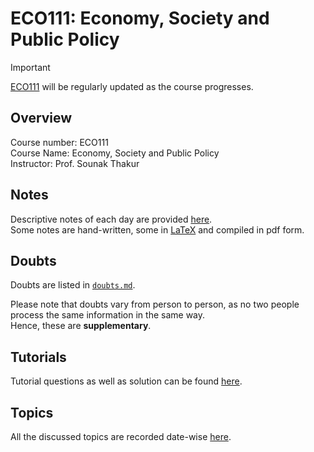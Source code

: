 # ECO111: Economy, Society and Public Policy

> [!IMPORTANT]
> [ECO111](https://github.com/tanvincible/iitk/tree/main/sem3/ECO111) will be regularly updated as the course progresses.

## Overview

Course number: ECO111  
Course Name: Economy, Society and Public Policy  
Instructor: Prof. Sounak Thakur

## Notes

Descriptive notes of each day are provided [here]().  
Some notes are hand-written, some in [LaTeX](https://www.latex-project.org/) and compiled in pdf form.

<!--TODO: Add Notes-->

## Doubts

Doubts are listed in [`doubts.md`](https://github.com/tanvincible/iitk/tree/main/sem4/ECO111/doubts.md).

Please note that doubts vary from person to person, as no two people process the same information in the same way.  
Hence, these are **supplementary**.

## Tutorials

Tutorial questions as well as solution can be found [here](https://github.com/tanvincible/iitk/tree/main/sem4/ECO111/tutorials).

## Topics

All the discussed topics are recorded date-wise [here](https://github.com/tanvincible/iitk/tree/main/sem4/ECO111/topics.md).